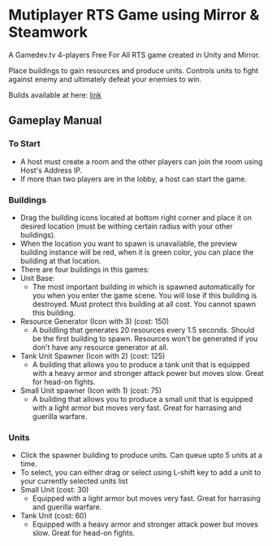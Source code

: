 # **Mutiplayer RTS Game using Mirror & Steamwork**

A Gamedev.tv 4-players Free For All RTS game created in Unity and Mirror.

Place buildings to gain resources and produce units. Controls units to fight against enemy and ultimately defeat your enemies to win.

Builds available at here: [link](https://drive.google.com/drive/folders/1RJvu4N2wnsUqqrMoWh2mFDhMsIgDro9M?usp=sharing)

## Gameplay Manual

### To Start
 - A host must create a room and the other players can join the room using Host's Address IP.
 - If more than two players are in the lobby, a host can start the game.

### Buildings

 - Drag the building icons located at bottom right corner and place it on desired location (must be withing certain radius with your other buildings).
 - When the location you want to spawn is unavailable, the preview building instance will be red, when it is green color, you can place the building at that location.
 - There are four buildings in this games:
 - Unit Base:
    - The most important building in which is spawned automatically for you when you enter the game scene. You will lose if this building is destroyed. Must protect this building at all cost. You cannot spawn this building.
 - Resource Generator (Icon with 3) (cost: 150)
    - A buildling that generates 20 resources every 1.5 seconds. Should be the first building to spawn. Resources won't be generated if you don't have any resource generator at all.
 - Tank Unit Spawner (Icon with 2) (cost: 125)
    - A building that allows you to produce a tank unit that is equipped with a heavy armor and stronger attack power but moves slow. Great for head-on fights.
 - Small Unit spawner (Icon with 1) (cost: 75)
    - A building that allows you to produce a small unit that is equipped with a light armor but moves very fast. Great for harrasing and guerilla warfare.

### Units

 - Click the spawner building to produce units. Can queue upto 5 units at a time.
 - To select, you can either drag or select using L-shift key to add a unit to your currently selected units list
 - Small Unit (cost: 30)
    - Equipped with a light armor but moves very fast. Great for harrasing and guerilla warfare.
 - Tank Unit (cost: 60)
    - Equipped with a heavy armor and stronger attack power but moves slow. Great for head-on fights.

